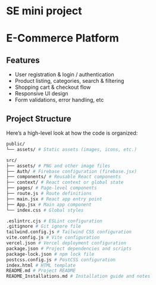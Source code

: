 # SE mini project

# E-Commerce Platform


## Features

- User registration & login / authentication  
- Product listing, categories, search & filtering  
- Shopping cart & checkout flow  
- Responsive UI design  
- Form validations, error handling, etc  

## Project Structure

Here’s a high-level look at how the code is organized:

```bash
public/
└── assets/ # Static assets (images, icons, etc.)

src/
├── assets/ # PNG and other image files
├── Auth/ # Firebase configuration (firebase.jsx)
├── components/ # Reusable React components
├── context/ # React context or global state
├── pages/ # Page-level components
├── route.js # Route definitions
├── main.jsx # React app entry point
├── App.jsx # Main app component
└── index.css # Global styles

.eslintrc.cjs # ESLint configuration
.gitignore # Git ignore file
tailwind.config.js # Tailwind CSS configuration
vite.config.js # Vite configuration
vercel.json # Vercel deployment configuration
package.json # Project dependencies and scripts
package-lock.json # npm lock file
postcss.config.js # PostCSS configuration
index.html # HTML template
README.md # Project README
README_Installations.md # Installation guide and notes
```